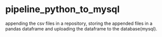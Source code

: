 # pipeline_python_to_mysql
appending the csv files in a repository, storing the appended files in a pandas dataframe and uploading the dataframe to the database(mysql).
